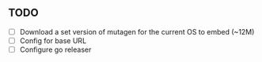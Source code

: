 ## TODO

- [ ] Download a set version of mutagen for the current OS to embed (~12M)
- [ ] Config for base URL
- [ ] Configure go releaser